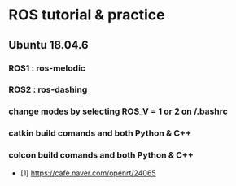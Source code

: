 # ROS tutorial & practice 

## Ubuntu 18.04.6

### ROS1 : ros-melodic
### ROS2 : ros-dashing
### change modes by selecting ROS_V = 1 or 2 on /.bashrc

### catkin build comands and both Python & C++
### colcon build comands and both Python & C++

* [1] https://cafe.naver.com/openrt/24065
